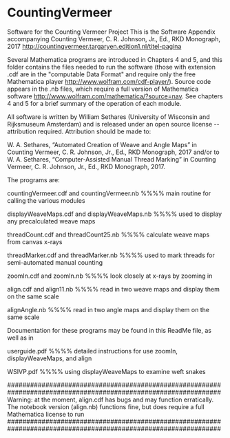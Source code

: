 # CountingVermeer
Software for the Counting Vermeer Project
This is the Software Appendix accompanying 
Counting Vermeer, C. R. Johnson, Jr., Ed., RKD Monograph, 2017
http://countingvermeer.targaryen.edition1.nl/titel-pagina

Several Mathematica programs are introduced in Chapters 4 and 5, and this folder contains the files needed to run the software (those with extension .cdf are in the "computable Data Format" and require only the free Mathematica player http://www.wolfram.com/cdf-player/). Source code appears in the .nb files, which require a full version of Mathematica software http://www.wolfram.com/mathematica/?source=nav. See chapters 4 and 5 for a brief summary of the operation of each module.

All software is written by William Sethares (University of Wisconsin and Rijksmuseum Amsterdam) and is released under an open source license -- attribution required. Attribution should be made to:

W. A. Sethares, “Automated Creation of Weave and Angle Maps” in Counting Vermeer, C. R. Johnson, Jr., Ed., RKD Monograph, 2017 and/or to
W. A. Sethares, “Computer-Assisted Manual Thread Marking” in Counting Vermeer, C. R. Johnson, Jr., Ed., RKD Monograph, 2017.

The programs are:

countingVermeer.cdf and countingVermeer.nb      %%%% main routine for calling the various modules

displayWeaveMaps.cdf and displayWeaveMaps.nb    %%%% used to display any precalculated weave maps

threadCount.cdf and threadCount25.nb            %%%% calculate weave maps from canvas x-rays 

threadMarker.cdf and threadMarker.nb            %%%% used to mark threads for semi-automated manual counting

zoomIn.cdf and zoomIn.nb                        %%%% look closely at x-rays by zooming in

align.cdf and align11.nb                        %%%% read in two weave maps and display them on the same scale

alignAngle.nb                                   %%%% read in two angle maps and display them on the same scale

Documentation for these programs may be found in this ReadMe file, as well as in 

userguide.pdf                                   %%%% detailed instructions for use zoomIn, displayWeaveMaps, and align

WSIVP.pdf                                       %%%% using displayWeaveMaps to examine weft snakes

################################################################################################################
Warning: at the moment, align.cdf has bugs and may function erratically.
The notebook version (align.nb) functions fine, but does require a full
Mathematica license to run
################################################################################################################
